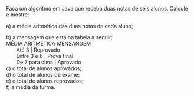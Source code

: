 
Faça um algoritmo em Java que receba duas notas de seis alunos.
Calcule e mostre:

 a) a média aritmética das duas notas de cada aluno;
 <div>b) a mensagem que está na tabela a seguir:
 <div>MÉDIA ARITMÉTICA MENSANGEM<div>
 <div>
 <div>       Até 3 		        |  Reprovado
 <div>       Entre 3 e 6 	   |  Prova final
 <div>       De 7 para cima  |  Aprovado<div>
<div>
<div>

 <div>c) o total de alunos aprovados;
 <div>d) o total de alunos de exame;
 <div>e) o total de alunos reprovados;
 <div>f) a média da turma.
